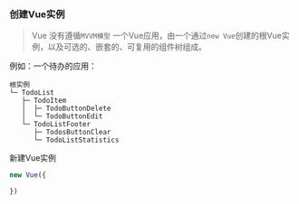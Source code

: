 ### 创建Vue实例

> Vue 没有遵循`MVVM模型`
> 一个Vue应用，由一个通过`new Vue`创建的根Vue实例，以及可选的、嵌套的、可复用的组件树组成。

例如：一个待办的应用：
```
根实例
└─ TodoList
   ├─ TodoItem
   │  ├─ TodoButtonDelete
   │  └─ TodoButtonEdit
   └─ TodoListFooter
      ├─ TodosButtonClear
      └─ TodoListStatistics
```
新建Vue实例
```javascript
new Vue({

})
```
